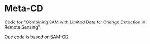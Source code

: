 # Meta-CD
Code for "Combining SAM with Limited Data for Change Detection in Remote Sensing".


Oue code is based on [SAM-CD](https://github.com/DingLei14/SAM-CD).

